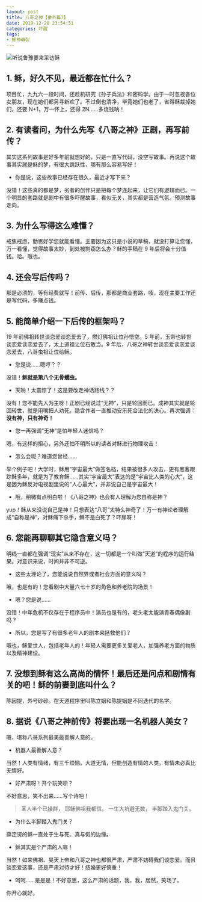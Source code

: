 ```yaml
---
layout: post
title: 八哥之神【番外篇7】
date: 2019-12-28 23:54:51
categories: 吓醒
tags:
- 鲸神魂裂
---
```

![听说鲁豫要来采访稣](/images/20190207-luyu.jpg)

## 1. 稣，好久不见，最近都在忙什么？

项目忙，九九六一段时间，还趁机研究《孙子兵法》和密码学。由于一时忽视各位女朋友，现在她们都另寻新欢了。不过倒也清净，毕竟她们也老了，省得稣裁掉她们，还要 N+1，万一怀上，还得 2N……多烧钱呐！

## 2. 有读者问，为什么先写《八哥之神》正剧，再写前传？

其实这系列故事是好多年前就想好的，只是一直写代码，没空写故事。再说这个故事其实就是稣的梦，有很大跳跃性，哪有那么容易写好！

* 你是说，这些故事已经存在很久，最近才写下来？

没错！这些真的都是梦，劣者的创作只是把每个梦连起来，让它们有逻辑而已。一个明显的套路就是剧中有很多吓醒故事，看似无关，其实都是营造气氛，预测故事走向。

## 3. 为什么写得这么难懂？

戒焦戒虑，勤思好学您就能看懂。主要因为这只是小说的草稿，就没打算让您懂，万一看懂，觉得故事太妙，到处被剽窃怎么办？稣的手稿在 9 年后将会十分值钱。哈。哦也。

## 4. 还会写后传吗？

那是必须的，等有经费就写！前传、后传，那都是商业套路，咳，现在主要工作还是写代码，多赚点钱。

## 5. 能简单介绍一下后传的框架吗？

19 年前佛祖转世谈恋爱谈恋爱去了，燃灯佛祖让位孙悟空。5 年前，玉帝也转世谈恋爱谈恋爱去了，太上道祖让位石敢当。9 年后，八哥之神转世谈恋爱谈恋爱谈恋爱去，八哥虫祖让位给稣。

* 您是说……嗯哼？？

没错！**稣就是第八个无骨蠕虫。**

* 天呐！太震惊了！这是要改走神话路线？？

没有！您不能先入为主呀！正剧已经说过“无神”，只是轮回而已。成神其实就是轮回转世，就是用嘴把人劝死，隐含作者一直推动安乐死合法化的决心。再次强调：**没有神，只有神奇！**

* 您一再强调“无神”是怕年轻人迷信吗？

嗯，有这样的担心，另外还怕不明所以的读者对稣进行物理攻击！

* 怎么会呢？难道您曾经……

举个例子吧！大学时，稣用“宇宙最大”做签名档，结果被很多人攻击，更有黑客跟踪稣多年，就是为了教育稣……其实“宇宙最大”表达的是“宇宙比人类的心大”，这是因为稣反对电视剧里说的“人心最大”，并非说自己是宇宙最大！

* 哦，稍微有点明白啦！《八哥之神》也会有人理解为您自称是神？

yup！稣从来没说自己是神！只想表达“八哥”太特么神奇了！万一有神论者理解成“自称是神”，对稣痛下杀手，稣不是白死了？吓尿呀！

## 6. 您能再聊聊其它隐含意义吗？

明线一直都在强调“现实”从来不存在，这一切都是一个叫做“天道”的程序的运行结果。对意识来说，时间并非不可逆。

* 这些太理论了，您能说说自然界或者社会方面的意义吗？

哦，也是有的！您看剧中大量六七十岁的角色和养老院的场景！

* 嗯？您是说……

没错！中年危机不仅存在于程序员中！演员也是有的，老头老太能演青春偶像剧吗？

* 所以，您是写了有很多老年人的剧本来拯救他们？

哦也，稣爱世人，包括老年人的！年轻人需要更多关爱老人，加强养老方面的物质以及精神建设。

## 7. 没想到稣有这么高尚的情怀！最后还是问点和剧情有关的吧！稣的前妻到底叫什么？

陈因提，外号砂砂。在天道程序里叫陈立姻和陈提姻是不同迭代的名字。

## 8. 据说《八哥之神前传》将要出现一名机器人美女？

嗯，堪称八哥系列最美最善解人意的。

* 机器人最善解人意？

当然！人类有情绪，有三千烦恼。大道无情，但能创造有情的人类。有情未必真比无情好。

* 好严肃呀！开个玩笑呗？

不好意思，笑不出来……写个诗吧！

> 圣人半个已操群，
> 耶稣佛祖我都信。
> 一生大坑避无数，
> 半脚踏入鬼门关。

* 为什么半脚踏入鬼门关？

薛定谔的稣一直处于生与死、真与假的边缘。

* 稣其实是个严肃的人嘛！

当然！如来佛祖、昊天上帝和八哥之神也都很严肃，严肃不妨碍我们谈恋爱。而且谈恋爱这事，还是严肃对待才好！结婚更好慎重！

* 呵呵……是是是！不好意思，这么严肃的话题，我，我，居然，笑场了。

你开心就好。
